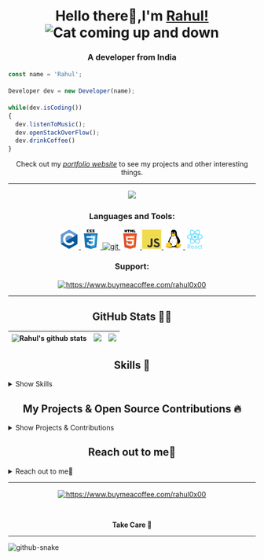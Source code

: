<h1 align='center'> Hello there👋,I'm <a href="https://rahul0x00.github.com/">Rahul!</a> <img src="https://media.giphy.com/media/mGcNjsfWAjY5AEZNw6/giphy.gif" alt="Cat coming up and down" width="50"></h1>
<h3 align='center'>A developer from India</h3>

```js
const name = 'Rahul';

Developer dev = new Developer(name);

while(dev.isCoding())
{
  dev.listenToMusic();
  dev.openStackOverFlow();
  dev.drinkCoffee()
}
```

<p align='center'>Check out my <a href="https://rahul0x00.github.io" alt="portfolio website"> <i>portfolio website</i></a> to see my projects and other interesting things.</p>

  <!--
*I code computers in patterns. I am a hacker and programmer.*
  - ∞ I'm currently learning React.
  - 🌱 Open Source and Community Work.
  - 🚀 Luminous beings we are, not this crude matter. 
    <br>
    -->
    
  --------------------------------

  <div align='center'>
  
  [![](https://visitcount.itsvg.in/api?id=rahul0x00&label=Profile%20Views&pretty=true)](https://visitcount.itsvg.in)
  </div>
<h3 align="center">Languages and Tools:</h3>
<p align="center"> <a href="https://www.cprogramming.com/" target="_blank" rel="noreferrer"> <img src="https://raw.githubusercontent.com/devicons/devicon/master/icons/c/c-original.svg" alt="c" width="40" height="40"/> </a> <a href="https://www.w3schools.com/css/" target="_blank" rel="noreferrer"> <img src="https://raw.githubusercontent.com/devicons/devicon/master/icons/css3/css3-original-wordmark.svg" alt="css3" width="40" height="40"/> </a>  <a href="https://git-scm.com/" target="_blank" rel="noreferrer"> <img src="https://www.vectorlogo.zone/logos/git-scm/git-scm-icon.svg" alt="git" width="40" height="40"/> </a>  <a href="https://www.w3.org/html/" target="_blank" rel="noreferrer"> <img src="https://raw.githubusercontent.com/devicons/devicon/master/icons/html5/html5-original-wordmark.svg" alt="html5" width="40" height="40"/> </a> <a href="https://developer.mozilla.org/en-US/docs/Web/JavaScript" target="_blank" rel="noreferrer"> <img src="https://raw.githubusercontent.com/devicons/devicon/master/icons/javascript/javascript-original.svg" alt="javascript" width="40" height="40"/> </a> <a href="https://www.linux.org/" target="_blank" rel="noreferrer"> <img src="https://raw.githubusercontent.com/devicons/devicon/master/icons/linux/linux-original.svg" alt="linux" width="40" height="40"/> </a> <a href="https://reactjs.org/" target="_blank" rel="noreferrer"> <img src="https://raw.githubusercontent.com/devicons/devicon/master/icons/react/react-original-wordmark.svg" alt="react" width="40" height="40"/> </a> </p>
 <h3 align="center">Support:</h3>
<p align='center'><a href="https://www.buymeacoffee.com/rahul0x00"> <img align='center' src="https://cdn.buymeacoffee.com/buttons/v2/default-yellow.png" height="50" width="210" alt="https://www.buymeacoffee.com/rahul0x00" /></a></p>

--------------------------------
<h2 id="stats" align='center'>GitHub Stats 👨‍💻</h2>


| <img src="https://github-readme-stats.vercel.app/api?username=rahul0x00&show_icons=true&theme=tokyonight&count_private=true&include_all_commits=true&hide_border=true" alt="Rahul's github stats" /> | <img src="https://github-readme-streak-stats.herokuapp.com/?user=rahul0x00&theme=tokyonight&count_private=true&include_all_commits=true&hide_border=true" /> |  <img  width="auto" src="https://github-readme-stats.vercel.app/api/top-langs/?username=rahul0x00&layout=compact" /> |
| ------------- | ------------- | ------------- |

<h2 id="skills" align='center'>Skills 🌱 </h2>
 <details>
<summary>Show Skills</summary>

### Technical Skills 💻



| Skill Group | Skills |
| ----------- | ------ |
| **WebDev:** | <img src="https://img.shields.io/badge/HTML5-E34F26?style=for-the-badge&logo=html5&logoColor=white" alt="html5">&nbsp;<img src="https://img.shields.io/badge/CSS3-1572B6?style=for-the-badge&logo=css3&logoColor=white" alt="css3">&nbsp;<img src="https://img.shields.io/badge/JavaScript-323330?style=for-the-badge&logo=javascript&logoColor=F7DF1E" alt="javascript"> |
| **Programming:** | &nbsp;<img src="https://img.shields.io/badge/C%2B%2B-00599C?style=for-the-badge&logo=c%2B%2B&logoColor=white" alt="c++">|
| **Operating System:** | <img src="https://img.shields.io/badge/Kali_Linux-557C94?style=for-the-badge&logo=kali-linux&logoColor=white">&nbsp;<img src="https://img.shields.io/badge/Windows-0078D6?style=for-the-badge&logo=windows&logoColor=white" alt=""> |
| **Other Technologies:** |  <img src="https://img.shields.io/badge/GitHub-100000?style=for-the-badge&logo=github&logoColor=white" alt="github">&nbsp;<img src="https://img.shields.io/badge/GIT-E44C30?style=for-the-badge&logo=git&logoColor=white" alt="git">
<!-- <img src="" alt=""> -->
<!-- <img  width="150px" align='right' src="https://i.giphy.com/media/TEILCythSScYyaaEDK/giphy.webp"> -->
<img width="150px" align='right' src="https://media1.giphy.com/media/v1.Y2lkPTc5MGI3NjExZTkyZ3dtMml2dXB5aWZiZnNucGV4anlvOGxjMjAyYjVxaDBsZHduYSZlcD12MV9pbnRlcm5hbF9naWZfYnlfaWQmY3Q9cw/Ulfi55m2XDrbLiR9vC/giphy.gif" />
</details>

<!-- <details>
<summary>Open some Section</summary>

</details> -->

<h2 id="projects" align='center'> My Projects & Open Source Contributions 🔥</h2>

<details>
<summary>Show Projects & Contributions</summary>

  <h2 id="achievements" align='center'>Achievements ⚡️</h2>

<details>
<summary>Show Achievements</summary>

<!-- <a href="" target="_blank"><img src="" width="00px"/></a> -->
<!--
| Name | Description | Proof |
| ---- | ----------- | ----- |
 | HackOdisha 2.0 | I participated in HackOdisha 2.0 and was a part of a team. We worked on a project together and I got to learn a lot from that experience | <a href="https://certificate.givemycertificate.com/c/928982d6-1e3a-4a5d-8494-4d8acb810064" target="_blank"><img src="https://user-images.githubusercontent.com/65062036/198053762-c8ccb1b6-2903-422a-9e71-5a14c779cede.png" width="100%"/></a>|-->

| Name | Description | Proof |
| ---- | ----------- | ----- |
| Hacktoberfest 2018,2022 | participated and completed Hacktoberfest 2018 and 2022 | <a href="https://holopin.io/@rahul0x00" target="_blank"><img src="https://holopin.me/rahul0x00" width="100%"/></a> |

</details>
</details>

  <h2 id="social" align='center'>Reach out to me🤝</h2>
<details>
  <summary>Reach out to me🤝</summary>

<h3 align='left'>Social: </h3>
<p align='center'>
<a href="https://twitter.com/rahul0x00" target="_blank">
<img src="https://img.shields.io/badge/Twitter-1DA1F2?style=for-the-badge&logo=twitter&logoColor=white" alt="Twitter">
</a>&nbsp;<a href="https://www.linkedin.com/in/rahul0x00" target="_blank">
<img src="https://img.shields.io/badge/LinkedIn-0077B5?style=for-the-badge&logo=linkedin&logoColor=white" alt="Linkedin">
</a>&nbsp;
<a href="" target="_blank"><img width="28px" src="https://user-images.githubusercontent.com/65062036/194136951-89ad123f-d227-43c9-b488-d113b03fd94f.jpeg" alt="showwcase-profile"></a>&nbsp;
  <a href="https://dev.to/rahul0x00" target="_blank"><img src="https://img.shields.io/badge/dev.to-0A0A0A?style=for-the-badge&logo=devdotto&logoColor=white" alt="devto-profile"></a>&nbsp;<a href="[https://stackoverflow.com/users/13515764/rahul0x00](https://stackoverflow.com/users/19968566/darth-vader)" target="_blank"><img src="https://img.shields.io/badge/Stack_Overflow-FE7A16?style=for-the-badge&logo=stack-overflow&logoColor=white" alt="stackoverflow-profile"></a>&nbsp;</a>&nbsp;<a href="https://codepen.io/rahul0x00" target="_blank"><img src="https://img.shields.io/badge/Codepen-000000?style=for-the-badge&logo=codepen&logoColor=white" alt="Codepen-profile"></a></a></p>
</p><br>
</details>

--------------------------------------

  <div align='center'>
  
  <a href="https://www.buymeacoffee.com/rahul0x00"> <img align="center" src="https://cdn.buymeacoffee.com/buttons/v2/default-yellow.png" height="50" width="210" alt="https://www.buymeacoffee.com/rahul0x00" />
  </a></div>
  <br>
<p align='center'><strong>Take Care 🌱</strong></p>

----------------------------------
<picture>
  <source media="(prefers-color-scheme: dark)" srcset="https://github.com/rahul0x00/rahul0x00/blob/output/github-contribution-grid-snake-dark.svg" />
  <source media="(prefers-color-scheme: light)" srcset="https://github.com/rahul0x00/rahul0x00/blob/output/github-contribution-grid-snake-dark.svg" />
  <img alt="github-snake" src="github-snake.svg" />
</picture>

<!-- [snake gif](https://github.com/rahul0x00/rahul0x00/blob/output/github-contribution-grid-snake.svg) -->
